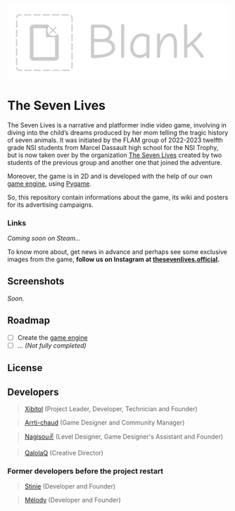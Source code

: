 ![The Seven Lives logo](Content/Logo/TheSevenLives_Large_logo.png?raw=true)
# The Seven Lives
The Seven Lives is a narrative and platformer indie video game, involving in diving into the child’s dreams produced by
her mom telling the tragic history of seven animals. It was initiated by the FLAM group of 2022-2023 twelfth grade NSI
students from Marcel Dassault high school for the NSI Trophy, but is now taken over by the organization
[The Seven Lives](https://github.com/TheSevenLives) created by two students of the previous group and another one that
joined the adventure.

Moreover, the game is in 2D and is developed with the help of our own
[game engine](https://github.com/TheSevenLives/TSL-GameEngine), using [Pygame](https://www.pygame.org/wiki/about).

So, this repository contain informations about the game, its wiki and posters for its advertising campaigns.

### Links
_Coming soon on Steam..._

To know more about, get news in advance and perhaps see some exclusive images from the game, **follow us on Instagram at
[thesevenlives.official](https://www.instagram.com/thesevenlives.official/).**

## Screenshots
_Soon._

## Roadmap
- [ ] Create the [game engine](https://github.com/TheSevenLives/TSL-GameEngine)
- [ ] _... (Not fully completed)_

## License


## Developers
> [Xibitol](https://github.com/Xibitol) (Project Leader, Developer, Technician and Founder)

> [Arrti-chaud](https://github.com/Arrti-chaud) (Game Designer and Community Manager)

> [Nagisou✌](https://github.com/Nagisou) (Level Designer, Game Designer's Assistant and Founder)

> [QalolaQ](https://github.com/QalolaQ) (Creative Director)

### Former developers before the project restart
> [Stinie](https://github.com/Stinie2309) (Developer and Founder)

> [Mélody](https://github.com/Melodancy) (Developer and Founder)
